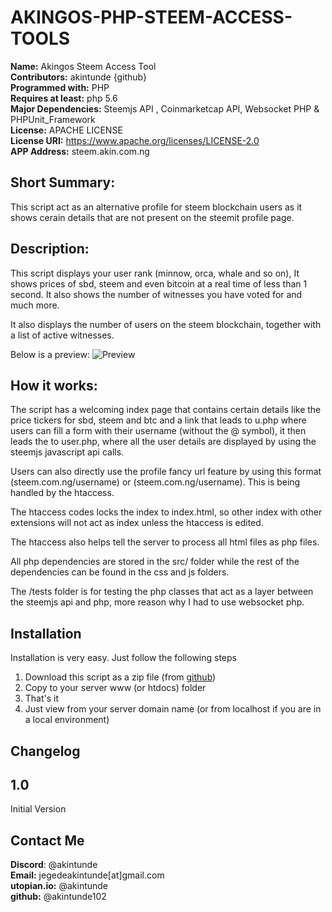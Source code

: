 # AKINGOS-PHP-STEEM-ACCESS-TOOLS

**Name:** Akingos Steem Access Tool<br/>
**Contributors:** akintunde {github}<br/>
**Programmed with:** PHP<br/>
**Requires at least:** php 5.6 <br/>
**Major Dependencies:** Steemjs API , Coinmarketcap API, Websocket PHP  & PHPUnit_Framework<br/>
**License:** APACHE LICENSE <br/>
**License URI:** https://www.apache.org/licenses/LICENSE-2.0 <br/>
**APP Address:** steem.akin.com.ng <br/>

## Short Summary:
This script act as an alternative profile for steem blockchain users as it shows cerain details that are not present on the steemit profile page.

## Description:
This script displays your user rank (minnow, orca, whale and so on), It shows prices of sbd, steem and even bitcoin at a real time of less than 1 second. It also shows the number of witnesses you have voted for and much more. <br/>

It also displays the number of users on the steem blockchain, together with a list of active witnesses.

Below is a preview:
![Preview](http://steem.akin.com.ng/s.PNG)


## How it works:
The script has a welcoming index page that contains certain details like the price tickers for sbd, steem and btc and a link that leads to u.php where users can fill a form with their username (without the @ symbol), it then leads the to user.php, where all the user details are displayed by using the steemjs javascript api calls.

Users can also directly use the profile fancy url feature by using this format (steem.com.ng/username) or (steem.com.ng/username). This is being handled by the htaccess.

The htaccess codes locks the index to index.html, so other index with other extensions will not act as index unless the htaccess is edited.

The htaccess also helps tell the server to process all html files as php files.

All php dependencies are stored in the src/ folder while the rest of the dependencies can be found in the css and js folders.

The /tests folder is for testing the php classes that act as a layer between the steemjs api and php, more reason why I had to use websocket php.




## Installation 
Installation is very easy. Just follow the following steps

1. Download this script as a zip file (from [github](https://github.com/Akintunde102/AKINGOS-PHP-STEEM-ACCESS-TOOLS-))
2. Copy to your server  www (or htdocs) folder
3. That's it 
4. Just view from your server domain name (or from localhost if you are in a local environment)


## Changelog

## 1.0
Initial Version<br/>

## Contact Me
**Discord**: @akintunde <br/>
**Email:** jegedeakintunde[at]gmail.com<br/>
**utopian.io:** @akintunde <br/>
**github:** @akintunde102<br/>


 


